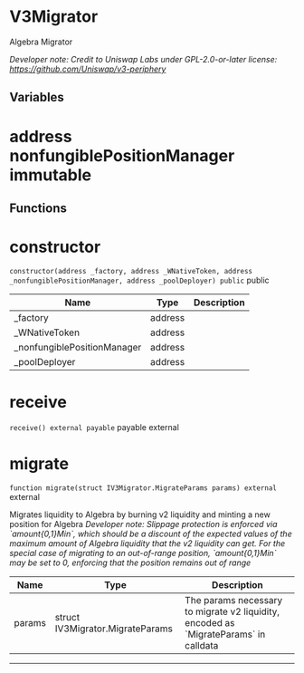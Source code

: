 

# V3Migrator

Algebra Migrator

*Developer note: Credit to Uniswap Labs under GPL-2.0-or-later license:
https://github.com/Uniswap/v3-periphery*



## Variables
# address nonfungiblePositionManager immutable




## Functions
# constructor


`constructor(address _factory, address _WNativeToken, address _nonfungiblePositionManager, address _poolDeployer) public`  public





| Name | Type | Description |
| ---- | ---- | ----------- |
| _factory | address |  |
| _WNativeToken | address |  |
| _nonfungiblePositionManager | address |  |
| _poolDeployer | address |  |


# receive


`receive() external payable` payable external







# migrate


`function migrate(struct IV3Migrator.MigrateParams params) external`  external

Migrates liquidity to Algebra by burning v2 liquidity and minting a new position for Algebra
*Developer note: Slippage protection is enforced via &#x60;amount{0,1}Min&#x60;, which should be a discount of the expected values of
the maximum amount of Algebra liquidity that the v2 liquidity can get. For the special case of migrating to an
out-of-range position, &#x60;amount{0,1}Min&#x60; may be set to 0, enforcing that the position remains out of range*



| Name | Type | Description |
| ---- | ---- | ----------- |
| params | struct IV3Migrator.MigrateParams | The params necessary to migrate v2 liquidity, encoded as &#x60;MigrateParams&#x60; in calldata |




---


